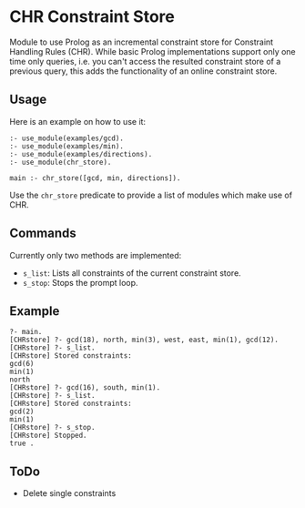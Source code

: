 # CHR Constraint Store

Module to use Prolog as an incremental constraint store for Constraint Handling Rules (CHR). While basic Prolog implementations support only one time only queries, i.e. you can't access the resulted constraint store of a previous query, this adds the functionality of an online constraint store.

## Usage

Here is an example on how to use it:

```
:- use_module(examples/gcd).
:- use_module(examples/min).
:- use_module(examples/directions).
:- use_module(chr_store).

main :- chr_store([gcd, min, directions]).
```

Use the `chr_store` predicate to provide a list of modules which make use of CHR.

## Commands

Currently only two methods are implemented:

* `s_list`: Lists all constraints of the current constraint store.
* `s_stop`: Stops the prompt loop.

## Example

```
?- main.
[CHRstore] ?- gcd(18), north, min(3), west, east, min(1), gcd(12).
[CHRstore] ?- s_list.
[CHRstore] Stored constraints:
gcd(6)
min(1)
north
[CHRstore] ?- gcd(16), south, min(1).
[CHRstore] ?- s_list.
[CHRstore] Stored constraints:
gcd(2)
min(1)
[CHRstore] ?- s_stop.
[CHRstore] Stopped.
true .
```

## ToDo

* Delete single constraints
